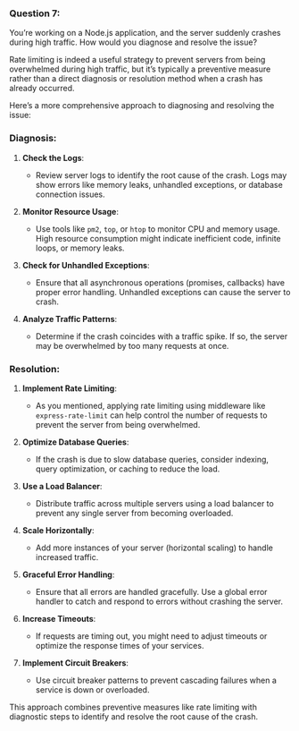 
### Question 7:
You’re working on a Node.js application, and the server suddenly crashes during high traffic. How would you diagnose and resolve the issue?

Rate limiting is indeed a useful strategy to prevent servers from being overwhelmed during high traffic, but it’s typically a preventive measure rather than a direct diagnosis or resolution method when a crash has already occurred.

Here’s a more comprehensive approach to diagnosing and resolving the issue:

### Diagnosis:
1. **Check the Logs**:
   - Review server logs to identify the root cause of the crash. Logs may show errors like memory leaks, unhandled exceptions, or database connection issues.

2. **Monitor Resource Usage**:
   - Use tools like `pm2`, `top`, or `htop` to monitor CPU and memory usage. High resource consumption might indicate inefficient code, infinite loops, or memory leaks.

3. **Check for Unhandled Exceptions**:
   - Ensure that all asynchronous operations (promises, callbacks) have proper error handling. Unhandled exceptions can cause the server to crash.

4. **Analyze Traffic Patterns**:
   - Determine if the crash coincides with a traffic spike. If so, the server may be overwhelmed by too many requests at once.

### Resolution:
1. **Implement Rate Limiting**:
   - As you mentioned, applying rate limiting using middleware like `express-rate-limit` can help control the number of requests to prevent the server from being overwhelmed.

2. **Optimize Database Queries**:
   - If the crash is due to slow database queries, consider indexing, query optimization, or caching to reduce the load.

3. **Use a Load Balancer**:
   - Distribute traffic across multiple servers using a load balancer to prevent any single server from becoming overloaded.

4. **Scale Horizontally**:
   - Add more instances of your server (horizontal scaling) to handle increased traffic.

5. **Graceful Error Handling**:
   - Ensure that all errors are handled gracefully. Use a global error handler to catch and respond to errors without crashing the server.

6. **Increase Timeouts**:
   - If requests are timing out, you might need to adjust timeouts or optimize the response times of your services.

7. **Implement Circuit Breakers**:
   - Use circuit breaker patterns to prevent cascading failures when a service is down or overloaded.

This approach combines preventive measures like rate limiting with diagnostic steps to identify and resolve the root cause of the crash.

